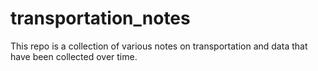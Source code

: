 # transportation_notes
This repo is a collection of various notes on transportation and data that have been collected over time.
